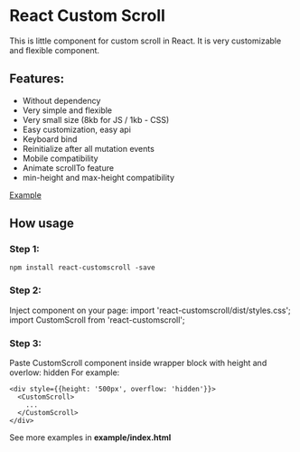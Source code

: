 # React Custom Scroll

This is little component for custom scroll in React. It is very customizable and flexible component.

## Features:
- Without dependency
- Very simple and flexible
- Very small size (8kb for JS / 1kb - CSS)
- Easy customization, easy api
- Keyboard bind
- Reinitialize after all mutation events
- Mobile compatibility
- Animate scrollTo feature
- min-height and max-height compatibility

[Example](http://natrube.net/custom-scroll/index.html)

## How usage

### Step 1:
```
npm install react-customscroll -save
```

### Step 2:

Inject component on your page:
import 'react-customscroll/dist/styles.css';
import CustomScroll from 'react-customscroll';

### Step 3:
Paste CustomScroll component inside wrapper block with height and overlow: hidden
For example:
```
<div style={{height: '500px', overflow: 'hidden'}}>
  <CustomScroll>
    ...
  </CustomScroll>
</div>
```
See more examples in <strong>example/index.html</strong>